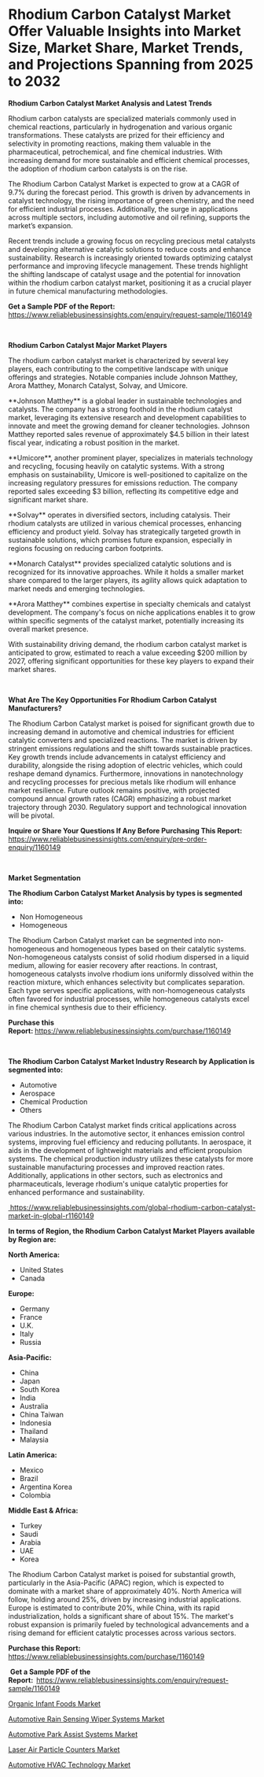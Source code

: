 <p><h1>Rhodium Carbon Catalyst Market Offer Valuable Insights into Market Size, Market Share, Market Trends, and Projections Spanning from 2025 to 2032</h1></p><p><strong>Rhodium Carbon Catalyst Market Analysis and Latest Trends</strong></p>
<p><p>Rhodium carbon catalysts are specialized materials commonly used in chemical reactions, particularly in hydrogenation and various organic transformations. These catalysts are prized for their efficiency and selectivity in promoting reactions, making them valuable in the pharmaceutical, petrochemical, and fine chemical industries. With increasing demand for more sustainable and efficient chemical processes, the adoption of rhodium carbon catalysts is on the rise.</p><p>The Rhodium Carbon Catalyst Market is expected to grow at a CAGR of 9.7% during the forecast period. This growth is driven by advancements in catalyst technology, the rising importance of green chemistry, and the need for efficient industrial processes. Additionally, the surge in applications across multiple sectors, including automotive and oil refining, supports the market’s expansion. </p><p>Recent trends include a growing focus on recycling precious metal catalysts and developing alternative catalytic solutions to reduce costs and enhance sustainability. Research is increasingly oriented towards optimizing catalyst performance and improving lifecycle management. These trends highlight the shifting landscape of catalyst usage and the potential for innovation within the rhodium carbon catalyst market, positioning it as a crucial player in future chemical manufacturing methodologies.</p></p>
<p><strong>Get a Sample PDF of the Report:&nbsp;</strong> <a href="https://www.reliablebusinessinsights.com/enquiry/request-sample/1160149?utm_campaign=97&utm_medium=2&utm_source=Github&utm_content=ia&utm_term=22032025&utm_id=rhodium-carbon-catalyst">https://www.reliablebusinessinsights.com/enquiry/request-sample/1160149</a></p>
<p>&nbsp;</p>
<p><strong>Rhodium Carbon Catalyst Major Market Players</strong></p>
<p><p>The rhodium carbon catalyst market is characterized by several key players, each contributing to the competitive landscape with unique offerings and strategies. Notable companies include Johnson Matthey, Arora Matthey, Monarch Catalyst, Solvay, and Umicore.</p><p>**Johnson Matthey** is a global leader in sustainable technologies and catalysts. The company has a strong foothold in the rhodium catalyst market, leveraging its extensive research and development capabilities to innovate and meet the growing demand for cleaner technologies. Johnson Matthey reported sales revenue of approximately $4.5 billion in their latest fiscal year, indicating a robust position in the market.</p><p>**Umicore**, another prominent player, specializes in materials technology and recycling, focusing heavily on catalytic systems. With a strong emphasis on sustainability, Umicore is well-positioned to capitalize on the increasing regulatory pressures for emissions reduction. The company reported sales exceeding $3 billion, reflecting its competitive edge and significant market share.</p><p>**Solvay** operates in diversified sectors, including catalysis. Their rhodium catalysts are utilized in various chemical processes, enhancing efficiency and product yield. Solvay has strategically targeted growth in sustainable solutions, which promises future expansion, especially in regions focusing on reducing carbon footprints.</p><p>**Monarch Catalyst** provides specialized catalytic solutions and is recognized for its innovative approaches. While it holds a smaller market share compared to the larger players, its agility allows quick adaptation to market needs and emerging technologies.</p><p>**Arora Matthey** combines expertise in specialty chemicals and catalyst development. The company's focus on niche applications enables it to grow within specific segments of the catalyst market, potentially increasing its overall market presence.</p><p>With sustainability driving demand, the rhodium carbon catalyst market is anticipated to grow, estimated to reach a value exceeding $200 million by 2027, offering significant opportunities for these key players to expand their market shares.</p></p>
<p>&nbsp;</p>
<p><strong>What Are The Key Opportunities For Rhodium Carbon Catalyst Manufacturers?</strong></p>
<p><p>The Rhodium Carbon Catalyst market is poised for significant growth due to increasing demand in automotive and chemical industries for efficient catalytic converters and specialized reactions. The market is driven by stringent emissions regulations and the shift towards sustainable practices. Key growth trends include advancements in catalyst efficiency and durability, alongside the rising adoption of electric vehicles, which could reshape demand dynamics. Furthermore, innovations in nanotechnology and recycling processes for precious metals like rhodium will enhance market resilience. Future outlook remains positive, with projected compound annual growth rates (CAGR) emphasizing a robust market trajectory through 2030. Regulatory support and technological innovation will be pivotal.</p></p>
<p><strong>Inquire or Share Your Questions If Any Before Purchasing This Report:</strong> <a href="https://www.reliablebusinessinsights.com/enquiry/pre-order-enquiry/1160149?utm_campaign=97&utm_medium=2&utm_source=Github&utm_content=ia&utm_term=22032025&utm_id=rhodium-carbon-catalyst">https://www.reliablebusinessinsights.com/enquiry/pre-order-enquiry/1160149</a></p>
<p>&nbsp;</p>
<p><strong>Market Segmentation</strong></p>
<p><strong>The Rhodium Carbon Catalyst Market Analysis by types is segmented into:</strong></p>
<p><ul><li>Non Homogeneous</li><li>Homogeneous</li></ul></p>
<p><p>The Rhodium Carbon Catalyst market can be segmented into non-homogeneous and homogeneous types based on their catalytic systems. Non-homogeneous catalysts consist of solid rhodium dispersed in a liquid medium, allowing for easier recovery after reactions. In contrast, homogeneous catalysts involve rhodium ions uniformly dissolved within the reaction mixture, which enhances selectivity but complicates separation. Each type serves specific applications, with non-homogeneous catalysts often favored for industrial processes, while homogeneous catalysts excel in fine chemical synthesis due to their efficiency.</p></p>
<p><strong>Purchase this Report:&nbsp;</strong><a href="https://www.reliablebusinessinsights.com/purchase/1160149?utm_campaign=97&utm_medium=2&utm_source=Github&utm_content=ia&utm_term=22032025&utm_id=rhodium-carbon-catalyst">https://www.reliablebusinessinsights.com/purchase/1160149</a></p>
<p>&nbsp;</p>
<p><strong>The Rhodium Carbon Catalyst Market Industry Research by Application is segmented into:</strong></p>
<p><ul><li>Automotive</li><li>Aerospace</li><li>Chemical Production</li><li>Others</li></ul></p>
<p><p>The Rhodium Carbon Catalyst market finds critical applications across various industries. In the automotive sector, it enhances emission control systems, improving fuel efficiency and reducing pollutants. In aerospace, it aids in the development of lightweight materials and efficient propulsion systems. The chemical production industry utilizes these catalysts for more sustainable manufacturing processes and improved reaction rates. Additionally, applications in other sectors, such as electronics and pharmaceuticals, leverage rhodium's unique catalytic properties for enhanced performance and sustainability.</p></p>
<p><a href="https://www.reliablebusinessinsights.com/global-rhodium-carbon-catalyst-market-in-global-r1160149?utm_campaign=97&utm_medium=2&utm_source=Github&utm_content=ia&utm_term=22032025&utm_id=rhodium-carbon-catalyst">&nbsp;https://www.reliablebusinessinsights.com/global-rhodium-carbon-catalyst-market-in-global-r1160149</a></p>
<p><strong>In terms of Region, the Rhodium Carbon Catalyst Market Players available by Region are:</strong></p>
<p>
    <p> <strong> North America: </strong>
        <ul>
            <li>United States</li>
            <li>Canada</li>
        </ul>
        </p> 
    <p> <strong> Europe: </strong>
        <ul>
            <li>Germany</li>
            <li>France</li>
            <li>U.K.</li>
            <li>Italy</li>
            <li>Russia</li>
        </ul>
        </p> 
    <p> <strong> Asia-Pacific: </strong>
        <ul>
            <li>China</li>
            <li>Japan</li>
            <li>South Korea</li>
            <li>India</li>
            <li>Australia</li>
            <li>China Taiwan</li>
            <li>Indonesia</li>
            <li>Thailand</li>
            <li>Malaysia</li>
        </ul>
        </p> 
    <p> <strong> Latin America: </strong>
        <ul>
            <li>Mexico</li>
            <li>Brazil</li>
            <li>Argentina Korea</li>
            <li>Colombia</li>
        </ul>
        </p> 
    <p> <strong> Middle East & Africa: </strong>
        <ul>
            <li>Turkey</li>
            <li>Saudi</li>
            <li>Arabia</li>
            <li>UAE</li>
            <li>Korea</li>
        </ul>
    </p>
    </p>
<p><p>The Rhodium Carbon Catalyst market is poised for substantial growth, particularly in the Asia-Pacific (APAC) region, which is expected to dominate with a market share of approximately 40%. North America will follow, holding around 25%, driven by increasing industrial applications. Europe is estimated to contribute 20%, while China, with its rapid industrialization, holds a significant share of about 15%. The market's robust expansion is primarily fueled by technological advancements and a rising demand for efficient catalytic processes across various sectors.</p></p>
<p><strong>Purchase this Report: </strong><a href="https://www.reliablebusinessinsights.com/purchase/1160149?utm_campaign=97&utm_medium=2&utm_source=Github&utm_content=ia&utm_term=22032025&utm_id=rhodium-carbon-catalyst">https://www.reliablebusinessinsights.com/purchase/1160149</a></p>
<p>&nbsp;<strong>Get a Sample PDF of the Report:&nbsp;&nbsp;</strong><a href="https://www.reliablebusinessinsights.com/enquiry/request-sample/1160149?utm_campaign=97&utm_medium=2&utm_source=Github&utm_content=ia&utm_term=22032025&utm_id=rhodium-carbon-catalyst">https://www.reliablebusinessinsights.com/enquiry/request-sample/1160149</a></p>
<p><strong></strong></p>
<p><p><a href="https://github.com/kuciakkukalo/Market-Research-Report-List-1/blob/main/organic-infant-foods-market.md?utm_campaign=97&utm_medium=2&utm_source=Github&utm_content=ia&utm_term=22032025&utm_id=rhodium-carbon-catalyst">Organic Infant Foods Market</a></p><p><a href="https://github.com/danitkeavyx7/Market-Research-Report-List-1/blob/main/automotive-rain-sensing-wiper-systems-market.md?utm_campaign=97&utm_medium=2&utm_source=Github&utm_content=ia&utm_term=22032025&utm_id=rhodium-carbon-catalyst">Automotive Rain Sensing Wiper Systems Market</a></p><p><a href="https://github.com/moorsdorak31/Market-Research-Report-List-1/blob/main/automotive-park-assist-systems-market.md?utm_campaign=97&utm_medium=2&utm_source=Github&utm_content=ia&utm_term=22032025&utm_id=rhodium-carbon-catalyst">Automotive Park Assist Systems Market</a></p><p><a href="https://github.com/taffouasaoka/Market-Research-Report-List-1/blob/main/laser-air-particle-counters-market.md?utm_campaign=97&utm_medium=2&utm_source=Github&utm_content=ia&utm_term=22032025&utm_id=rhodium-carbon-catalyst">Laser Air Particle Counters Market</a></p><p><a href="https://github.com/botocniveda/Market-Research-Report-List-1/blob/main/automotive-hvac-technology-market.md?utm_campaign=97&utm_medium=2&utm_source=Github&utm_content=ia&utm_term=22032025&utm_id=rhodium-carbon-catalyst">Automotive HVAC Technology Market</a></p></p>